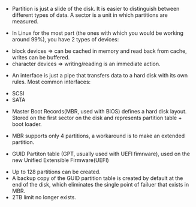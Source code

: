 - Partition is just a slide of the disk. It is easier to distinguish between different types of data. A sector is a unit in which partitions are measured.

- In Linux for the most part (the ones with which you would be working around 99%), you have 2 types of devices:
*  block devices => can be cached in memory and read back from cache, writes can be buffered.
*  character devices => writing/reading is an immediate action.

- An interface is just a pipe that transfers data to a hard disk with its own rules. Most common interfaces:
*  SCSI
*  SATA

- Master Boot Records(MBR, used with BIOS) defines a hard disk layout. Stored on the first sector on the disk and represents partition table + boot loader. 
*  MBR supports only 4 partitions, a workaround is to make an extended partition.

- GUID Partiton table (GPT, usually used with UEFI fimrware), used on the new Unified Extensible Firmware(UEFI)
*  Up to 128 partitions can be created.
*  A backup copy of the GUID partition table is created by default at the end of the disk, which eliminates the single point of failuer that exists in MBR.
*  2TB limit no longer exists. 


